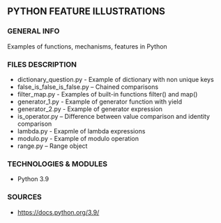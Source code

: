 ## PYTHON FEATURE ILLUSTRATIONS
### GENERAL INFO
Examples of functions, mechanisms, features in Python
### FILES DESCRIPTION
* dictionary_question.py - Example of dictionary with non unique keys
* false_is_false_is_false.py – Chained comparisons
* filter_map.py - Examples of built-in functions filter() and map()
* generator_1.py - Example of generator function with yield
* generator_2.py - Example of generator expression
* is_operator.py – Difference between value comparison and identity comparison
* lambda.py - Exapmle of lambda expressions
* modulo.py - Example of modulo operation
* range.py – Range object

### TECHNOLOGIES & MODULES
* Python 3.9
### SOURCES
* https://docs.python.org/3.9/
